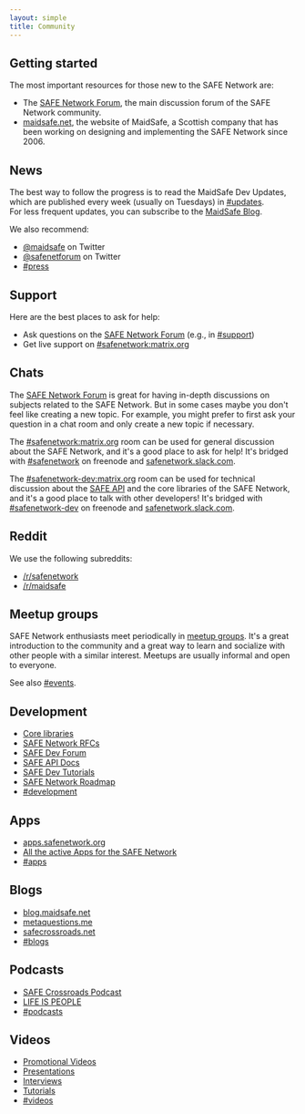 ```yaml
---
layout: simple
title: Community
---
```


## Getting started

The most important resources for those new to the SAFE Network are:

- The [SAFE Network Forum](https://safenetforum.org), the main discussion forum of the SAFE Network community.
- [maidsafe.net](https://maidsafe.net), the website of MaidSafe, a Scottish company that has been working on designing and implementing the SAFE Network since 2006.
<!-- - The [SAFE Dev Forum](https://forum.safedev.org), a discussion forum about the core libraries and APIs of the SAFE Network. -->

## News

The best way to follow the progress is to read the MaidSafe Dev Updates, which are published every week (usually on Tuesdays) in [#updates](https://safenetforum.org/c/development/updates).<br>
For less frequent updates, you can subscribe to the [MaidSafe Blog](https://blog.maidsafe.net).

We also recommend:

- [@maidsafe](https://twitter.com/maidsafe) on Twitter
- [@safenetforum](https://twitter.com/safenetforum) on Twitter
- [#press](https://safenetforum.org/c/press)
<!-- - [This Week in SAFE](http://eepurl.com/btCCob) (a weekly newsletter) -->

## Support

Here are the best places to ask for help:

- Ask questions on the [SAFE Network Forum](https://safenetforum.org/) (e.g., in [#support](https://safenetforum.org/c/support))
- Get live support on [#safenetwork:matrix.org](https://riot.im/app/#/room/#safenetwork:matrix.org)

## Chats

The [SAFE Network Forum](https://safenetforum.org) is great for having in-depth discussions on subjects related to the SAFE Network. But in some cases maybe you don't feel like creating a new topic. For example, you might prefer to first ask your question in a chat room and only create a new topic if necessary.

The [#safenetwork:matrix.org](https://riot.im/app/#/room/#safenetwork:matrix.org) room can be used for general discussion about the SAFE Network, and it's a good place to ask for help! It's bridged with [#safenetwork](https://kiwiirc.com/client/irc.freenode.net/safenetwork) on freenode and [safenetwork.slack.com](https://slack.safenetwork.org).

The [#safenetwork-dev:matrix.org](https://riot.im/app/#/room/#safenetwork-dev:matrix.org) room can be used for technical discussion about the [SAFE API](https://api.safedev.org/) and the core libraries of the SAFE Network, and it's a good place to talk with other developers! It's bridged with [#safenetwork-dev](https://kiwiirc.com/client/irc.freenode.net/safenetwork-dev) on freenode and [safenetwork.slack.com](https://slack.safenetwork.org).

## Reddit

We use the following subreddits:

- [/r/safenetwork](https://www.reddit.com/r/safenetwork)
- [/r/maidsafe](https://www.reddit.com/r/maidsafe/)

## Meetup groups

SAFE Network enthusiasts meet periodically in [meetup groups](/meetup-groups/). It's a great introduction to the community and a great way to learn and socialize with other people with a similar interest. Meetups are usually informal and open to everyone.

See also [#events](https://safenetforum.org/c/community/events).

## Development

- [Core libraries](https://github.com/maidsafe)
- [SAFE Network RFCs](https://github.com/maidsafe/rfcs)
- [SAFE Dev Forum](https://forum.safedev.org/)
- [SAFE API Docs](https://api.safedev.org/)
- [SAFE Dev Tutorials](https://tutorials.safedev.org/)
- [SAFE Network Roadmap](https://maidsafe.net/roadmap_dev.html)
- [#development](https://safenetforum.org/c/development)
<!-- [JIRA issue tracker](https://maidsafe.atlassian.net) -->
<!-- [MaidSafe Code Bounty Program](https://blog.maidsafe.net/2015/07/08/maidsafe-code-bounty-program/) -->

## Apps

- [apps.safenetwork.org](https://apps.safenetwork.org/)
- [All the active Apps for the SAFE Network](https://safenetforum.org/t/all-the-active-apps-for-the-safe-network/11293)
- [#apps](https://safenetforum.org/c/apps)

## Blogs

- [blog.maidsafe.net](https://blog.maidsafe.net)
- [metaquestions.me](http://metaquestions.me/)
- [safecrossroads.net](http://www.safecrossroads.net/articles/)
- [#blogs](https://safenetforum.org/c/community/blogs)

## Podcasts

- [SAFE Crossroads Podcast](http://www.safecrossroads.net/podcasts/)
- [LIFE IS PEOPLE](https://www.youtube.com/channel/UC7s9jwN1LFor8UYZVIxNfgw)
- [#podcasts](https://safenetforum.org/c/community/podcasts)

## Videos

- [Promotional Videos](https://www.youtube.com/playlist?list=PL7GqwP0KrKTrk-mpXxPb1l-oyfTHoZIdK)
- [Presentations](https://www.youtube.com/playlist?list=PL7GqwP0KrKTp8FmcJMdC9xCm3YA1oQwqM)
- [Interviews](https://www.youtube.com/playlist?list=PL7GqwP0KrKTrW09U4rHgD5kDhJGNFFU-b)
- [Tutorials](https://www.youtube.com/playlist?list=PL7GqwP0KrKTqUKiSCDCRQDiRhznbeZjRu)
- [#videos](https://safenetforum.org/c/community/videos)
